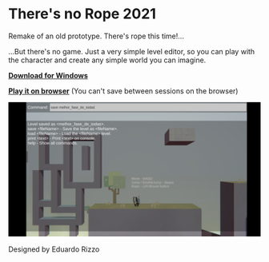 # There's no Rope 2021
Remake of an old prototype. There's rope this time!...

...But there's no game. Just a very simple level editor, so you can play with the character and create any simple world you can imagine.

[**Download for Windows**](https://erizzoalbuquerque.github.io/rope2021/Docs/OnlineBuilds/WindowsBuild.zip)

[**Play it on browser**](https://erizzoalbuquerque.github.io/rope2021/Docs/Game/index.html) (You can't save between sessions on the browser)

![Cover](/Docs/Images/cover.png)

Designed by Eduardo Rizzo
